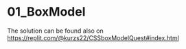 # 01_BoxModel

The solution can be found also on
https://replit.com/@kurzs22/CSSboxModelQuest#index.html
